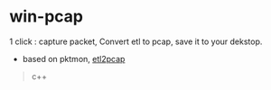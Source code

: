 # win-pcap
1 click : capture packet, Convert etl to pcap, save it to your dekstop.
- based on pktmon, [etl2pcap](https://github.com/microsoft/etl2pcapng)
> c++
